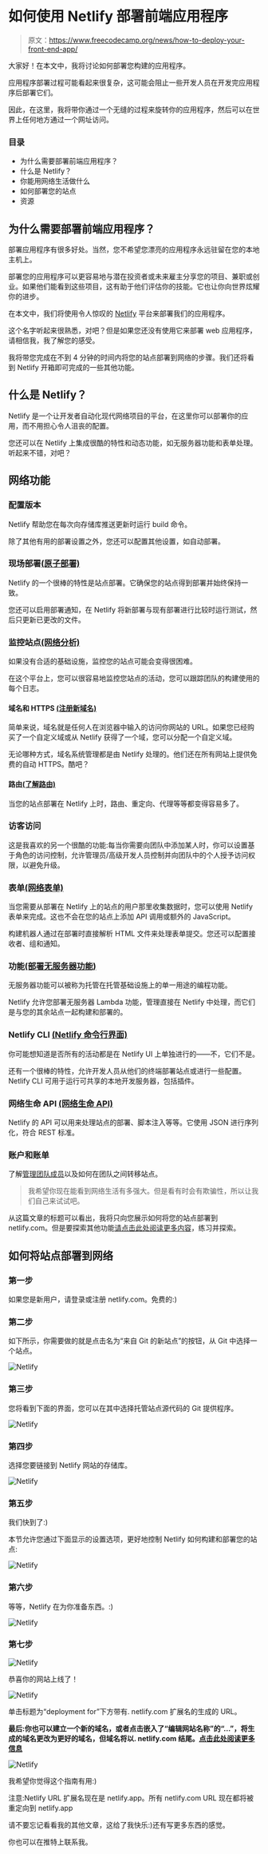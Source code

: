# 如何使用 Netlify 部署前端应用程序

> 原文：<https://www.freecodecamp.org/news/how-to-deploy-your-front-end-app/>

大家好！在本文中，我将讨论如何部署您构建的应用程序。

应用程序部署过程可能看起来很复杂，这可能会阻止一些开发人员在开发完应用程序后部署它们。

因此，在这里，我将带你通过一个无缝的过程来旋转你的应用程序，然后可以在世界上任何地方通过一个网址访问。

### 目录

*   为什么需要部署前端应用程序？
*   什么是 Netlify？
*   你能用网络生活做什么
*   如何部署您的站点
*   资源

## 为什么需要部署前端应用程序？

部署应用程序有很多好处。当然，您不希望您漂亮的应用程序永远驻留在您的本地主机上。

部署您的应用程序可以更容易地与潜在投资者或未来雇主分享您的项目、兼职或创业。如果他们能看到这些项目，这有助于他们评估你的技能。它也让你向世界炫耀你的进步。

在本文中，我们将使用令人惊叹的 [Netlify](https://www.netlify.com "Netlify Homepage") 平台来部署我们的应用程序。

这个名字听起来很熟悉，对吧？但是如果您还没有使用它来部署 web 应用程序，请相信我，我了解您的感受。

我将带您完成在不到 4 分钟的时间内将您的站点部署到网络的步骤。我们还将看到 Netlify 开箱即可完成的一些其他功能。

## 什么是 Netlify？

Netlify 是一个让开发者自动化现代网络项目的平台，在这里你可以部署你的应用，而不用担心令人沮丧的配置。

您还可以在 Netlify 上集成很酷的特性和动态功能，如无服务器功能和表单处理。听起来不错，对吧？

## 网络功能

### 配置版本

Netlify 帮助您在每次向存储库推送更新时运行 build 命令。

除了其他有用的部署设置之外，您还可以配置其他设置，如自动部署。

### 现场部署[(原子部署)](https://docs.netlify.com/site-deploys/overview/)

Netlify 的一个很棒的特性是站点部署。它确保您的站点得到部署并始终保持一致。

您还可以启用部署通知，在 Netlify 将新部署与现有部署进行比较时运行测试，然后只更新已更改的文件。

### 监控站点[(网络分析)](https://docs.netlify.com/monitor-sites/analytics/)

如果没有合适的基础设施，监控您的站点可能会变得很困难。

在这个平台上，您可以很容易地监控您站点的活动，您可以跟踪团队的构建使用的每个日志。

#### 域名和 HTTPS [(注册新域名)](https://docs.netlify.com/domains-https/netlify-dns/domain-registration)

简单来说，域名就是任何人在浏览器中输入的访问你网站的 URL。如果您已经购买了一个自定义域或从 Netlify 获得了一个域，您可以分配一个自定义域。

无论哪种方式，域名系统管理都是由 Netlify 处理的。他们还在所有网站上提供免费的自动 HTTPS。酷吧？

#### 路由[(了解路由)](https://docs.netlify.com/routing/redirects/)

当您的站点部署在 Netlify 上时，路由、重定向、代理等等都变得容易多了。

### 访客访问

这是我喜欢的另一个很酷的功能:每当你需要向团队中添加某人时，你可以设置基于角色的访问控制，允许管理员/高级开发人员控制并向团队中的个人授予访问权限，以避免升级。

### 表单[(网络表单)](https://docs.netlify.com/forms/setup/)

当您需要从部署在 Netlify 上的站点的用户那里收集数据时，您可以使用 Netlify 表单来完成。这也不会在您的站点上添加 API 调用或额外的 JavaScript。

构建机器人通过在部署时直接解析 HTML 文件来处理表单提交。您还可以配置接收者、组和通知。

### 功能[(部署无服务器功能)](https://docs.netlify.com/functions/overview/)

无服务器功能可以被称为托管在托管基础设施上的单一用途的编程功能。

Netlify 允许您部署无服务器 Lambda 功能，管理直接在 Netlify 中处理，而它们是与您的其余站点一起构建和部署的。

### Netlify CLI [(Netlify 命令行界面)](https://docs.netlify.com/cli/get-started)

你可能想知道是否所有的活动都是在 Netlify UI 上单独进行的——不，它们不是。

还有一个很棒的特性，允许开发人员从他们的终端部署站点或进行一些配置。Netlify CLI 可用于运行可共享的本地开发服务器，包括插件。

### 网络生命 API [(网络生命 API)](https://docs.netlify.com/api/get-started/#authentication)

Netlify 的 API 可以用来处理站点的部署、脚本注入等等。它使用 JSON 进行序列化，符合 REST 标准。

### 账户和账单

了解[管理团队成员](https://docs.netlify.com/accounts-and-billing/team-management/manage-team-members)以及如何在团队之间转移站点。

> 我希望你现在能看到网络生活有多强大。但是看有时会有欺骗性，所以让我们自己来试试吧。

从这篇文章的标题可以看出，我将只向您展示如何将您的站点部署到 netlify.com。但是要探索其他功能[请点击此处阅读更多内容](https://docs.netlify.com/)，练习并探索。

## 如何将站点部署到网络

### 第一步

如果您是新用户，请登录或注册 netlify.com。免费的:)

### 第二步

如下所示，你需要做的就是点击名为“来自 Git 的新站点”的按钮，从 Git 中选择一个站点。

![Netlify](img/03e438ff0a45e42520051bc136bf328b.png)

### 第三步

您将看到下面的界面，您可以在其中选择托管站点源代码的 Git 提供程序。

![Netlify](img/13aac83f245f22cd32463231f4d7b140.png)

### 第四步

选择您要链接到 Netlify 网站的存储库。

![Netlify](img/e0353f117677b5eeb33de3da8f26df40.png)

### 第五步

我们快到了:)

本节允许您通过下面显示的设置选项，更好地控制 Netlify 如何构建和部署您的站点:

![Netlify](img/d6ea3173af370b7ef46bf3e6fe4d5bc2.png)

### 第六步

等等，Netlify 在为你准备东西。:)

![Netlify](img/311b6a8c445fa744dc9da820ff055c8e.png)

### 第七步

![Netlify](img/099d403b21c1d69145d049acd94c9517.png)

恭喜你的网站上线了！

![Netlify](img/f5a7a109f02022e196aa4880abfff0ac.png)

单击标题为“deployment for”下方带有. netlify.com 扩展名的生成的 URL。

**最后:你也可以建立一个新的域名，或者点击嵌入了“编辑网站名称”的“…”，将生成的域名更改为更好的域名，但域名将以. netlify.com 结尾。[点击此处阅读更多信息](https://docs.netlify.com/domains-https/custom-domains/)**

![Netlify](img/b8e2ae2f2c79033bafac43832db243e5.png)

我希望你觉得这个指南有用:)

注意:Netlify URL 扩展名现在是 netlify.app。所有 netlify.com URL 现在都将被重定向到 netlify.app

请不要忘记看看我的其他文章，这给了我快乐:)还有写更多东西的感觉。

你也可以在推特上联系我。